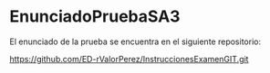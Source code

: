 # EnunciadoPruebaSA3

El enunciado de la prueba se encuentra en el siguiente repositorio:

https://github.com/ED-rValorPerez/InstruccionesExamenGIT.git

